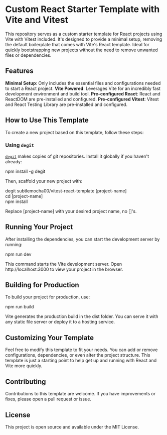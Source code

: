 # Custom React Starter Template with Vite and Vitest

This repository serves as a custom starter template for React projects using Vite with Vitest included. It's designed to provide a minimal setup, removing the default boilerplate that comes with Vite's React template. Ideal for quickly bootstrapping new projects without the need to remove unwanted files or dependencies.

## Features

**Minimal Setup**: Only includes the essential files and configurations needed to start a React project.
**Vite Powered**: Leverages Vite for an incredibly fast development environment and build tool.
**Pre-configured React**: React and ReactDOM are pre-installed and configured.
**Pre-configured Vitest**: Vitest and React Testing Library are pre-installed and configured.

## How to Use This Template

To create a new project based on this template, follow these steps:

### Using `degit`

[`degit`](https://github.com/Rich-Harris/degit) makes copies of git repositories. Install it globally if you haven't already:

npm install -g degit

Then, scaffold your new project with:

degit subtlemocha00/vitest-react-template [project-name]  
cd [project-name]  
npm install  

Replace [project-name] with your desired project name, no []'s.

## Running Your Project

After installing the dependencies, you can start the development server by running:

npm run dev

This command starts the Vite development server. Open http://localhost:3000 to view your project in the browser.

## Building for Production

To build your project for production, use:

npm run build

Vite generates the production build in the dist folder. You can serve it with any static file server or deploy it to a hosting service.

## Customizing Your Template

Feel free to modify this template to fit your needs. You can add or remove configurations, dependencies, or even alter the project structure. This template is just a starting point to help get up and running with React and Vite more quickly.

## Contributing

Contributions to this template are welcome. If you have improvements or fixes, please open a pull request or issue.

## License

This project is open source and available under the MIT License.
